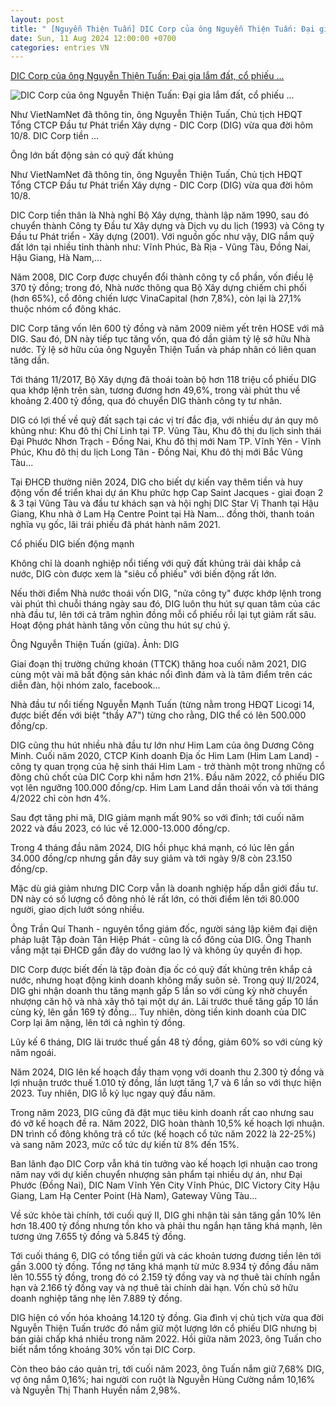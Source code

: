 ```yaml
---
layout: post
title: " [Nguyễn Thiện Tuấn] DIC Corp của ông Nguyễn Thiện Tuấn: Đại gia lắm đất, cổ phiếu ..."
date: Sun, 11 Aug 2024 12:00:00 +0700
categories: entries VN
---
```

[DIC Corp của ông Nguyễn Thiện Tuấn: Đại gia lắm đất, cổ phiếu ...](https://vietnamnet.vn/dic-corp-cua-ong-nguyen-thien-tuan-dai-gia-lam-dat-co-phieu-nhieu-song-gio-2310705.html)

![DIC Corp của ông Nguyễn Thiện Tuấn: Đại gia lắm đất, cổ phiếu ...](https://static-images.vnncdn.net/vps_images_publish/000001/000003/2024/8/11/dic-corp-cua-ong-nguyen-thien-tuan-dai-gia-lam-dat-co-phieu-nhieu-song-gio-973.gif?width=0&s=0n2MUISqdYewlc0yQ5J2Iw)

Như VietNamNet đã thông tin, ông Nguyễn Thiện Tuấn, Chủ tịch HĐQT Tổng CTCP Đầu tư Phát triển Xây dựng - DIC Corp (DIG) vừa qua đời hôm 10/8. DIC Corp tiền ...

Ông lớn bất động sản có quỹ đất khủng

Như VietNamNet đã thông tin, ông Nguyễn Thiện Tuấn, Chủ tịch HĐQT Tổng CTCP Đầu tư Phát triển Xây dựng - DIC Corp (DIG) vừa qua đời hôm 10/8.

DIC Corp tiền thân là Nhà nghỉ Bộ Xây dựng, thành lập năm 1990, sau đó chuyển thành Công ty Đầu tư Xây dựng và Dịch vụ du lịch (1993) và Công ty Đầu tư Phát triển - Xây dựng (2001). Với nguồn gốc như vậy, DIG nắm quỹ đất lớn tại nhiều tỉnh thành như: Vĩnh Phúc, Bà Rịa - Vũng Tàu, Đồng Nai, Hậu Giang, Hà Nam,...

Năm 2008, DIC Corp được chuyển đổi thành công ty cổ phần, vốn điều lệ 370 tỷ đồng; trong đó, Nhà nước thông qua Bộ Xây dựng chiếm chi phối (hơn 65%), cổ đông chiến lược VinaCapital (hơn 7,8%), còn lại là 27,1% thuộc nhóm cổ đông khác.

DIC Corp tăng vốn lên 600 tỷ đồng và năm 2009 niêm yết trên HOSE với mã DIG. Sau đó, DN này tiếp tục tăng vốn, qua đó dần giảm tỷ lệ sở hữu Nhà nước. Tỷ lệ sở hữu của ông Nguyễn Thiện Tuấn và pháp nhân có liên quan tăng dần.

Tới tháng 11/2017, Bộ Xây dựng đã thoái toàn bộ hơn 118 triệu cổ phiếu DIG qua khớp lệnh trên sàn, tương đương hơn 49,6%, trong vài phút thu về khoảng 2.400 tỷ đồng, qua đó chuyển DIG thành công ty tư nhân.

DIG có lợi thế về quỹ đất sạch tại các vị trí đắc địa, với nhiều dự án quy mô khủng như: Khu đô thị Chí Linh tại TP. Vũng Tàu, Khu đô thị du lịch sinh thái Đại Phước Nhơn Trạch - Đồng Nai, Khu đô thị mới Nam TP. Vĩnh Yên - Vĩnh Phúc, Khu đô thị du lịch Long Tân - Đồng Nai, Khu đô thị mới Bắc Vũng Tàu...

Tại ĐHCĐ thường niên 2024, DIG cho biết dự kiến vay thêm tiền và huy động vốn để triển khai dự án Khu phức hợp Cap Saint Jacques - giai đoạn 2 & 3 tại Vũng Tàu và đầu tư khách sạn và hội nghị DIC Star Vị Thanh tại Hậu Giang, Khu nhà ở Lam Hạ Centre Point tại Hà Nam... đồng thời, thanh toán nghĩa vụ gốc, lãi trái phiếu đã phát hành năm 2021.

Cổ phiếu DIG biến động mạnh

Không chỉ là doanh nghiệp nổi tiếng với quỹ đất khủng trải dài khắp cả nước, DIG còn được xem là "siêu cổ phiếu" với biến động rất lớn.

Nếu thời điểm Nhà nước thoái vốn DIG, "nửa công ty" được khớp lệnh trong vài phút thì chuỗi tháng ngày sau đó, DIG luôn thu hút sự quan tâm của các nhà đầu tư, lên tới cả trăm nghìn đồng mỗi cổ phiếu rồi lại tụt giảm rất sâu. Hoạt động phát hành tăng vốn cũng thu hút sự chú ý.

Ông Nguyễn Thiện Tuấn (giữa). Ảnh: DIG

Giai đoạn thị trường chứng khoán (TTCK) thăng hoa cuối năm 2021, DIG cùng một vài mã bất động sản khác nổi đình đám và là tâm điểm trên các diễn đàn, hội nhóm zalo, facebook...

Nhà đầu tư nổi tiếng Nguyễn Mạnh Tuấn (từng nằm trong HĐQT Licogi 14, được biết đến với biệt "thầy A7") từng cho rằng, DIG thể có lên 500.000 đồng/cp.

DIG cũng thu hút nhiều nhà đầu tư lớn như Him Lam của ông Dương Công Minh. Cuối năm 2020, CTCP Kinh doanh Địa ốc Him Lam (Him Lam Land) - công ty quan trọng của hệ sinh thái Him Lam - trở thành một trong những cổ đông chủ chốt của DIC Corp khi nắm hơn 21%. Đầu năm 2022, cổ phiếu DIG vọt lên ngưỡng 100.000 đồng/cp. Him Lam Land dần thoái vốn và tới tháng 4/2022 chỉ còn hơn 4%.

Sau đợt tăng phi mã, DIG giảm mạnh mất 90% so với đỉnh; tới cuối năm 2022 và đầu 2023, có lúc về 12.000-13.000 đồng/cp.

Trong 4 tháng đầu năm 2024, DIG hồi phục khá mạnh, có lúc lên gần 34.000 đồng/cp nhưng gần đây suy giảm và tới ngày 9/8 còn 23.150 đồng/cp.

Mặc dù giá giảm nhưng DIC Corp vẫn là doanh nghiệp hấp dẫn giới đầu tư. DN này có số lượng cổ đông nhỏ lẻ rất lớn, có thời điểm lên tới 80.000 người, giao dịch lướt sóng nhiều.

Ông Trần Quí Thanh - nguyên tổng giám đốc, người sáng lập kiêm đại diện pháp luật Tập đoàn Tân Hiệp Phát - cũng là cổ đông của DIG. Ông Thanh vắng mặt tại ĐHCĐ gần đây do vướng lao lý và không ủy quyền đi họp.

DIC Corp được biết đến là tập đoàn địa ốc có quỹ đất khủng trên khắp cả nước, nhưng hoạt động kinh doanh không mấy suôn sẻ. Trong quý II/2024, DIG ghi nhận doanh thu tăng mạnh gấp 5 lần so với cùng kỳ nhờ chuyển nhượng căn hộ và nhà xây thô tại một dự án. Lãi trước thuế tăng gấp 10 lần cùng kỳ, lên gần 169 tỷ đồng... Tuy nhiên, dòng tiền kinh doanh của DIC Corp lại âm nặng, lên tới cả nghìn tỷ đồng.

Lũy kế 6 tháng, DIG lãi trước thuế gần 48 tỷ đồng, giảm 60% so với cùng kỳ năm ngoái.

Năm 2024, DIG lên kế hoạch đầy tham vọng với doanh thu 2.300 tỷ đồng và lợi nhuận trước thuế 1.010 tỷ đồng, lần lượt tăng 1,7 và 6 lần so với thực hiện 2023. Tuy nhiên, DIG lỗ kỷ lục ngay quý đầu năm.

Trong năm 2023, DIG cũng đã đặt mục tiêu kinh doanh rất cao nhưng sau đó vỡ kế hoạch đề ra. Năm 2022, DIG hoàn thành 10,5% kế hoạch lợi nhuận. DN trình cổ đông không trả cổ tức (kế hoạch cổ tức năm 2022 là 22-25%) và sang năm 2023, mức cổ tức dự kiến từ 8% đến 15%.

Ban lãnh đạo DIC Corp vẫn khá tin tưởng vào kế hoạch lợi nhuận cao trong năm nay với dự kiến chuyển nhượng sản phẩm tại nhiều dự án, như Đại Phước (Đồng Nai), DIC Nam Vĩnh Yên City Vĩnh Phúc, DIC Victory City Hậu Giang, Lam Hạ Center Point (Hà Nam), Gateway Vũng Tàu...

Về sức khỏe tài chính, tới cuối quý II, DIG ghi nhận tài sản tăng gần 10% lên hơn 18.400 tỷ đồng nhưng tồn kho và phải thu ngắn hạn tăng khá mạnh, lên tương ứng 7.655 tỷ đồng và 5.845 tỷ đồng.

Tới cuối tháng 6, DIG có tổng tiền gửi và các khoản tương đương tiền lên tới gần 3.000 tỷ đồng. Tổng nợ tăng khá mạnh từ mức 8.934 tỷ đồng đầu năm lên 10.555 tỷ đồng, trong đó có 2.159 tỷ đồng vay và nợ thuê tài chính ngắn hạn và 2.166 tỷ đồng vay và nợ thuê tài chính dài hạn. Vốn chủ sở hữu doanh nghiệp tăng nhẹ lên 7.889 tỷ đồng.

DIG hiện có vốn hóa khoảng 14.120 tỷ đồng. Gia đình vị chủ tịch vừa qua đời Nguyễn Thiện Tuấn trước đó nắm giữ một lượng lớn cổ phiếu DIG nhưng bị bán giải chấp khá nhiều trong năm 2022. Hồi giữa năm 2023, ông Tuấn cho biết nắm tổng khoảng 30% vốn tại DIC Corp.

Còn theo báo cáo quản trị, tới cuối năm 2023, ông Tuấn nắm giữ 7,68% DIG, vợ ông nắm 0,16%; hai người con ruột là Nguyễn Hùng Cường nắm 10,16% và Nguyễn Thị Thanh Huyền nắm 2,98%.

